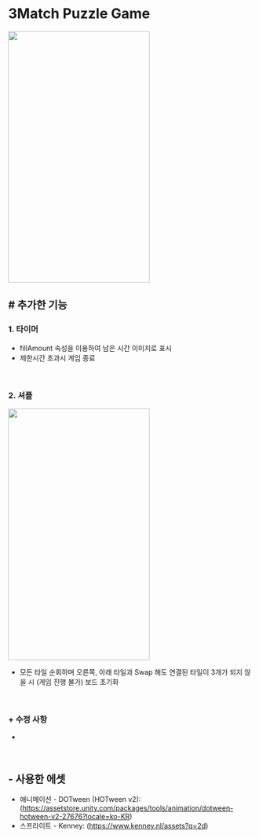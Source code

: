 # 3Match Puzzle Game
<img src="https://user-images.githubusercontent.com/86781939/198043915-92d8ddb4-c2ea-447f-83ca-2dfba51474f8.gif"  width="288" height="512" >
<br>

## # 추가한 기능

### **1. 타이머**
  - fillAmount 속성을 이용하여 남은 시간 이미지로 표시
  - 제한시간 초과시 게임 종료
<br>

### **2. 셔플**
<img src="https://user-images.githubusercontent.com/86781939/198043952-df8af5d6-5ccf-4d2e-bcd7-f8bdd721d5e6.gif"  width="288" height="512" >

  - 모든 타일 순회하며 오른쪽, 아래 타일과 Swap 해도 연결된 타일이 3개가 되지 않을 시 (게임 진행 불가) 보드 초기화
<br>

### **+ 수정 사항**
 -
<br>

## - 사용한 에셋
  - 애니메이션 - DOTween (HOTween v2): (https://assetstore.unity.com/packages/tools/animation/dotween-hotween-v2-27676?locale=ko-KR)
  - 스프라이트 - Kenney: (https://www.kenney.nl/assets?q=2d)
